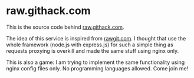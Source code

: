 raw.githack.com
===============

This is the source code behind [raw.githack.com](https://raw.githack.com).

The  idea  of this  service  is  inspired from  [rawgit.com](http://rawgit.com).
I thought that use the whole framework (node.js with express.js)
for such a simple thing as requests proxying is overkill and
made the same stuff using nginx only.

This is also a game: I am trying to implement the same functionality using nginx
config files only. No programming languages allowed. Come join me!

